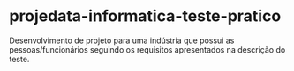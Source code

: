 # projedata-informatica-teste-pratico
Desenvolvimento de projeto para uma indústria que possui as pessoas/funcionários seguindo os requisitos apresentados na descrição do teste.
